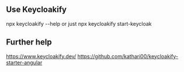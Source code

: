 ## Use Keycloakify

npx keycloakify --help
or just
npx keycloakify start-keycloak

## Further help

https://www.keycloakify.dev/
https://github.com/kathari00/keycloakify-starter-angular
